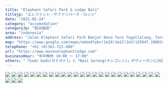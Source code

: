 ```yaml
---
title: "Elephant Safari Park & Lodge Bali"
titlejp: "エレファント・サファリパーク・ロッジ"
date: "2021-05-24"
category: "accomodation"
categoryJp: "宿泊施設"
area: "indonesia"
address: "Jalan Elephant Safari Park Banjar Desa Taro Tegallalang, Taro, Kec. Tegallalang, Kabupaten Gianyar, Bali Indonesia"
map: "https://www.google.com/maps/embed?pb=!1m18!1m12!1m3!1d3947.106034875744!2d115.28177295034452!3d-8.391230993935226!2m3!1f0!2f0!3f0!3m2!1i1024!2i768!4f13.1!3m3!1m2!1s0x2dd218d1a0ba5a03%3A0x165ad32430c70f14!2sElephant%20Safari%20Park%20Lodge%20Bali!5e0!3m2!1sja!2sau!4v1669464217096!5m2!1sja!2sau"
telephone: "+62 (0)361-721-480"
url: "https://www.masonelephantlodge.com"
businessHour: "年中無休 10:00 〜 17:00"
others: "「Gado Gado(ガドガド)」と「Nasi Goreng(ナシゴレン)」がヴィーガンに対応可。注文時にヴィーガンに変更の旨伝えてください。"
---
```


![](../images/posts/7/1.webp)
![](../images/posts/7/2.webp)
![](../images/posts/7/3.webp)
![](../images/posts/7/4.webp)
![](../images/posts/7/5.webp)
![](../images/posts/7/6.webp)
![](../images/posts/7/7.webp)
![](../images/posts/7/8.webp)
![](../images/posts/7/9.webp)
![](../images/posts/7/10.webp)
![](../images/posts/7/11.webp)
![](../images/posts/7/12.webp)
![](../images/posts/7/13.webp)
![](../images/posts/7/14.webp)
![](../images/posts/7/15.webp)
![](../images/posts/7/16.webp)
![](../images/posts/7/17.webp)
![](../images/posts/7/18.webp)
![](../images/posts/7/19.webp)
![](../images/posts/7/20.webp)
![](../images/posts/7/21.webp)
![](../images/posts/7/22.webp)
![](../images/posts/7/23.webp)
![](../images/posts/7/24.webp)
![](../images/posts/7/25.webp)
![](../images/posts/7/26.webp)
![](../images/posts/7/27.webp)
![](../images/posts/7/28.webp)
